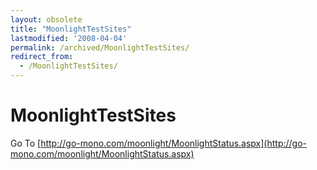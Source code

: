 ```yaml
---
layout: obsolete
title: "MoonlightTestSites"
lastmodified: '2008-04-04'
permalink: /archived/MoonlightTestSites/
redirect_from:
  - /MoonlightTestSites/
---
```


MoonlightTestSites
==================

Go To [http://go-mono.com/moonlight/MoonlightStatus.aspx](http://go-mono.com/moonlight/MoonlightStatus.aspx)

